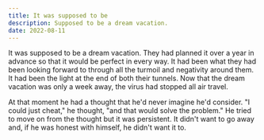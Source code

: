 ```yaml
---
title: It was supposed to be
description: Supposed to be a dream vacation.
date: 2022-08-11
---
```


It was supposed to be a dream vacation. They had planned it over a year in advance so that it would be perfect in every way. It had been what they had been looking forward to through all the turmoil and negativity around them. It had been the light at the end of both their tunnels. Now that the dream vacation was only a week away, the virus had stopped all air travel.

At that moment he had a thought that he'd never imagine he'd consider. "I could just cheat," he thought, "and that would solve the problem." He tried to move on from the thought but it was persistent. It didn't want to go away and, if he was honest with himself, he didn't want it to.